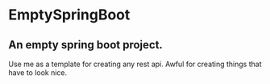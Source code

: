 # EmptySpringBoot

## An empty spring boot project.
Use me as a template for creating any rest api.
Awful for creating things that have to look nice.
